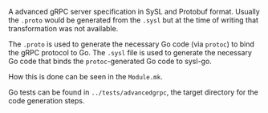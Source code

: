 A advanced gRPC server specification in SySL and Protobuf format. Usually the `.proto` would be generated from the `.sysl` but at the time of writing that transformation was not available.

The `.proto` is used to generate the necessary Go code (via `protoc`) to bind the gRPC protocol to Go. The `.sysl` file is used to generate the necessary Go code that binds the `protoc`-generated Go code to sysl-go.

How this is done can be seen in the `Module.mk`.

Go tests can be found in `../tests/advancedgrpc`, the target directory for the code generation steps.
